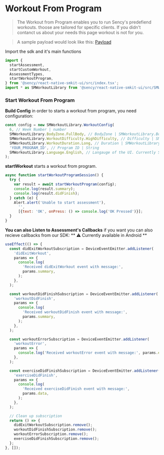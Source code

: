 # Workout From Program

> The Workout from Program enables you to run Sency's predefiend workouts. thoose are tailored for specific clients. If you didn't contanct us about your needs this page workout is not for you.

> A sample payload would look like this: [Payload](https://github.com/sency-ai/smkit-ui-react-native-demo/blob/main/Resources/program_summary_payload.json)

Import the sdk and it's main functions

```js
import {
  startAssessment,
  startCustomWorkout,
  AssessmentTypes,
  startWorkoutProgram,
} from '@sency/react-native-smkit-ui/src/index.tsx';
import * as SMWorkoutLibrary from '@sency/react-native-smkit-ui/src/SMWorkout.tsx';
```

### Start Workout From Program

**Build Config** in order to starts a workout from program, you need configuration:

```js
const config = new SMWorkoutLibrary.WorkoutConfig(
  6, // Week Number | number
  SMWorkoutLibrary.BodyZone.FullBody, // BodyZone | SMWorkoutLibrary.BodyZone
  SMWorkoutLibrary.WorkoutDifficulty.HighDifficulty, // Difficulty | SMWorkoutLibrary.WorkoutDifficulty
  SMWorkoutLibrary.WorkoutDuration.Long, // Duration | SMWorkoutLibrary.WorkoutDuration
  'YOUR_PROGRAM_ID', // Program ID | String
  SMWorkoutLibrary.Language.English, // Langauge of the UI. Currently Supporting: EN & HE.
);
```

**startWorkout** starts a workout from program.

```js
async function startWorkoutProgramSession() {
  try {
    var result = await startWorkoutProgram(config);
    console.log(result.summary);
    console.log(result.didFinish);
  } catch (e) {
    Alert.alert('Unable to start assessment'),
      '',
      [{text: 'OK', onPress: () => console.log('OK Pressed')}];
  }
}
```

**You can also Listen to Assessment's Callbacks**
if you want you can also recieve callbacks from our SDK:
** ⚠️ Currently available in Android **

```js
useEffect(() => {
  const didExitWorkoutSubscription = DeviceEventEmitter.addListener(
    'didExitWorkout',
    params => {
      console.log(
        'Received didExitWorkout event with message:',
        params.summary,
      );
    },
  );

  const workoutDidFinishSubscription = DeviceEventEmitter.addListener(
    'workoutDidFinish',
    params => {
      console.log(
        'Received workoutDidFinish event with message:',
        params.summary,
      );
    },
  );

  const workoutErrorSubscription = DeviceEventEmitter.addListener(
    'workoutError',
    params => {
      console.log('Received workoutError event with message:', params.error);
    },
  );

  const exerciseDidFinishSubscription = DeviceEventEmitter.addListener(
    'exerciseDidFinish',
    params => {
      console.log(
        'Received exerciseDidFinish event with message:',
        params.data,
      );
    },
  );

  // Clean up subscription
  return () => {
    didExitWorkoutSubscription.remove();
    workoutDidFinishSubscription.remove();
    workoutErrorSubscription.remove();
    exerciseDidFinishSubscription.remove();
  };
}, []);
```
